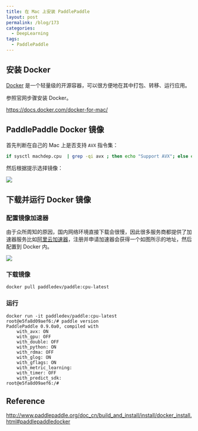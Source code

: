 ```yaml
---
title: 在 Mac 上安装 PaddlePaddle
layout: post
permalink: /blog/173
categories:
  - DeepLearning
tags:
  - PaddlePaddle
---
```


## 安装 Docker

[Docker](https://github.com/docker/docker) 是一个轻量级的开源容器，可以很方便地在其中打包、转移、运行应用。

参照官网步骤安装 Docker。

<https://docs.docker.com/docker-for-mac/>

## PaddlePaddle Docker 镜像

首先判断在自己的 Mac 上是否支持 `AVX` 指令集：

```bash
if sysctl machdep.cpu  | grep -qi avx ; then echo "Support AVX"; else echo "Not support AVX"; fi
```

然后根据提示选择镜像：

![](http://ww4.sinaimg.cn/large/9cd77f2ejw1fau2q9wct3j20pd0cvq66.jpg)

## 下载并运行 Docker 镜像

### 配置镜像加速器

由于众所周知的原因，国内网络环境直接下载会很慢，因此很多服务商都提供了加速器服务比如[阿里云加速器](https://cr.console.aliyun.com/#/accelerator)，注册并申请加速器会获得一个如图所示的地址，然后配置到 Docker 内。

![](http://ww1.sinaimg.cn/large/9cd77f2ejw1fau3eqtygoj20rc11e0wu.jpg)

### 下载镜像

```bash
docker pull paddledev/paddle:cpu-latest
```

### 运行

```shell
docker run -it paddledev/paddle:cpu-latest
root@e5fa8d09aef6:/# paddle version
PaddlePaddle 0.9.0a0, compiled with
    with_avx: ON
    with_gpu: OFF
    with_double: OFF
    with_python: ON
    with_rdma: OFF
    with_glog: ON
    with_gflags: ON
    with_metric_learning:
    with_timer: OFF
    with_predict_sdk:
root@e5fa8d09aef6:/#
```

## Reference

http://www.paddlepaddle.org/doc_cn/build_and_install/install/docker_install.html#paddlepaddledocker